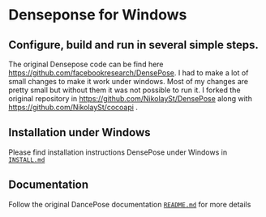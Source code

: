 # Denseponse for Windows
## Configure, build and run in several simple steps.

The original Densepose code can be find here https://github.com/facebookresearch/DensePose.
I had to make a lot of small changes to make it work under windows. Most of my changes are pretty small but without them it was not possible to run it. I forked the original repository in https://github.com/NikolaySt/DensePose along with https://github.com/NikolaySt/cocoapi .

## Installation under Windows

Please find installation instructions DensePose under Windows in [`INSTALL.md`](INSTALL.md)

## Documentation
Follow the original DancePose documentation [`README.md`](https://github.com/facebookresearch/DensePose/blob/master/README.md) for more details
